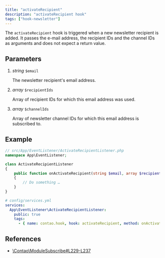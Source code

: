 ```yaml
---
title: "activateRecipient"
description: "activateRecipient hook"
tags: ["hook-newsletter"]
---
```


The `activateRecipient` hook is triggered when a new newsletter recipient is added. 
It passes the e-mail address, the recipient IDs and the channel IDs as arguments 
and does not expect a return value.


## Parameters

1. *string* `$email`

    The newsletter recipient's email address.

2. *array* `$recipientIds`

    Array of recipient IDs for which this email address was used.

3. *array* `$channelIds`

    Array of newsletter channel IDs for which this email address is subscribed to.


## Example

```php
// src/App/EventListener/ActivateRecipientListener.php
namespace App\EventListener;

class ActivateRecipientListener
{
    public function onActivateRecipient(string $email, array $recipientIds, array $channelIds): void
    {
        // Do something …
    }
}
```

```yml
# config/services.yml
services:
  App\EventListener\ActivateRecipientListener:
    public: true
    tags:
      - { name: contao.hook, hook: activateRecipient, method: onActivateRecipient }
```


## References

* [\Contao\ModuleSubscribe#L229-L237](https://github.com/contao/contao/blob/4.7.6/newsletter-bundle/src/Resources/contao/modules/ModuleSubscribe.php#L229-L237)
